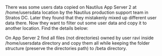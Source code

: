 There was some users data copied on Nautilus App Server 2 at /home/usersdata location by the Nautilus production support team in Stratos DC. Later they found that they mistakenly mixed up different user data there. Now they want to filter out some user data and copy it to another location. Find the details below:  



On App Server 2 find all files (not directories) owned by user ravi inside /home/usersdata directory and copy them all while keeping the folder structure (preserve the directories path) to /beta directory.
